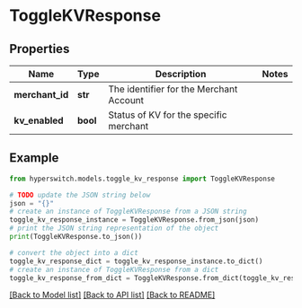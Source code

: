 # ToggleKVResponse


## Properties

Name | Type | Description | Notes
------------ | ------------- | ------------- | -------------
**merchant_id** | **str** | The identifier for the Merchant Account | 
**kv_enabled** | **bool** | Status of KV for the specific merchant | 

## Example

```python
from hyperswitch.models.toggle_kv_response import ToggleKVResponse

# TODO update the JSON string below
json = "{}"
# create an instance of ToggleKVResponse from a JSON string
toggle_kv_response_instance = ToggleKVResponse.from_json(json)
# print the JSON string representation of the object
print(ToggleKVResponse.to_json())

# convert the object into a dict
toggle_kv_response_dict = toggle_kv_response_instance.to_dict()
# create an instance of ToggleKVResponse from a dict
toggle_kv_response_from_dict = ToggleKVResponse.from_dict(toggle_kv_response_dict)
```
[[Back to Model list]](../README.md#documentation-for-models) [[Back to API list]](../README.md#documentation-for-api-endpoints) [[Back to README]](../README.md)


